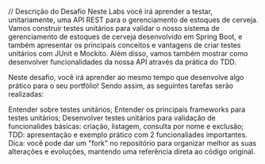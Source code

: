 // Descrição do Desafio
Neste Labs você irá aprender a testar, unitariamente, uma API REST para o gerenciamento de estoques de cerveja. Vamos construir testes unitários para validar o nosso sistema de gerenciamento de estoques de cerveja desenvolvido em Spring Boot, e também apresentar os principais conceitos e vantagens de criar testes unitários com JUnit e Mockito. Além disso, vamos também mostrar como desenvolver funcionalidades da nossa API através da prática do TDD.

Neste desafio, você irá aprender ao mesmo tempo que desenvolve algo prático para o seu portfólio! Sendo assim, as seguintes tarefas serão realizadas:

Entender sobre testes unitários;
Entender os principais frameworks para testes unitários;
Desenvolver testes unitários para validação de funcionalides básicas: criação, listagem, consulta por nome e exclusão;
TDD: apresentação e exemplo prático com 2 funcionaliades importantes.
Dica: você pode dar um "fork" no repositório para organizar melhor as suas alterações e evoluções, mantendo uma referência direta ao código original.
